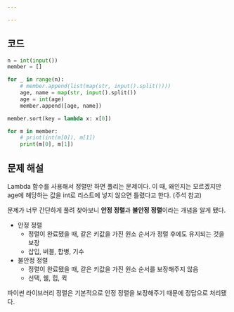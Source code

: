 ```yaml
---

---
```




## 코드

```python
n = int(input())
member = []

for _ in range(n):
    # member.append(list(map(str, input().split())))
    age, name = map(str, input().split())
    age = int(age)
    member.append([age, name])

member.sort(key = lambda x: x[0])

for m in member:
    # print(int(m[0]), m[1])
    print(m[0], m[1])
```



## 문제 해설

Lambda 함수를 사용해서 정렬만 하면 풀리는 문제이다. 이 때, 왜인지는 모르겠지만 age에 해당하는 값을 int로 리스트에 넣지 않으면 틀렸다고 한다. (주석 참고)

문제가 너무 간단하게 풀려 찾아보니 **안정 정렬**과 **불안정 정렬**이라는 개념을 알게 됐다.

- 안정 정렬
  - 정렬이 완료됐을 때, 같은 키값을 가진 원소 순서가 정렬 후에도 유지되는 것을 보장
  - 삽입, 버블, 합병, 기수
- 불안정 정렬
  - 정렬이 완료됐을 때, 같은 키값을 가진 원소 순서를 보장해주지 않음
  - 선택, 쉘, 힙, 퀵

파이썬 라이브러리 정렬은 기본적으로 안정 정렬을 보장해주기 때문에 정답으로 처리됐다.

